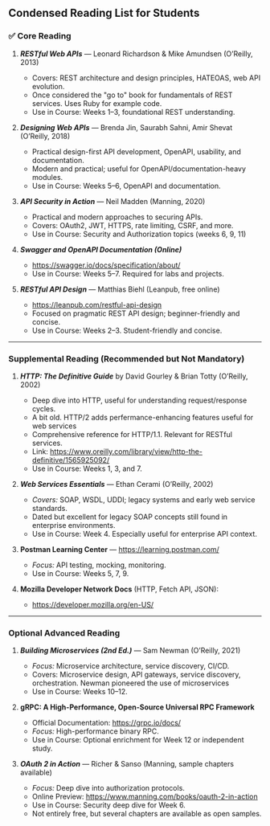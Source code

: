 ## Condensed Reading List for Students

### ✅ Core Reading

1. ***RESTful Web APIs*** — Leonard Richardson & Mike Amundsen (O’Reilly, 2013)

   * Covers: REST architecture and design principles, HATEOAS, web API evolution.
   * Once considered the "go to" book for fundamentals of REST services.  Uses Ruby for example code.
   * Use in Course: Weeks 1–3, foundational REST understanding.

2. ***Designing Web APIs*** — Brenda Jin, Saurabh Sahni, Amir Shevat (O’Reilly, 2018)

   * Practical design-first API development, OpenAPI, usability, and documentation.
   * Modern and practical; useful for OpenAPI/documentation-heavy modules.
   * Use in Course: Weeks 5–6, OpenAPI and documentation.

3. ***API Security in Action*** — Neil Madden (Manning, 2020)

   * Practical and modern approaches to securing APIs.
   * Covers: OAuth2, JWT, HTTPS, rate limiting, CSRF, and more.  
   * Use in Course: Security and Authorization topics (weeks 6, 9, 11)

4. ***Swagger and OpenAPI Documentation (Online)***

   * <https://swagger.io/docs/specification/about/>
   * Use in Course: Weeks 5–7. Required for labs and projects.

5. ***RESTful API Design*** — Matthias Biehl (Leanpub, free online)

   * <https://leanpub.com/restful-api-design>
   * Focused on pragmatic REST API design; beginner-friendly and concise.
   * Use in Course: Weeks 2–3. Student-friendly and concise.

---

### Supplemental Reading (Recommended but Not Mandatory)

1. ***HTTP: The Definitive Guide*** by David Gourley & Brian Totty (O’Reilly, 2002)

   * Deep dive into HTTP, useful for understanding request/response cycles.
   * A bit old. HTTP/2 adds perfermance-enhancing features useful for web services
   * Comprehensive reference for HTTP/1.1. Relevant for RESTful services.
   * Link: <https://www.oreilly.com/library/view/http-the-definitive/1565925092/>
   * Use in Course: Weeks 1, 3, and 7.

2. ***Web Services Essentials*** — Ethan Cerami (O’Reilly, 2002)

   * *Covers:* SOAP, WSDL, UDDI; legacy systems and early web service standards.
   * Dated but excellent for legacy SOAP concepts still found in enterprise environments.
   * Use in Course: Week 4. Especially useful for enterprise API context.

3. **Postman Learning Center** — <https://learning.postman.com/>

   * *Focus:* API testing, mocking, monitoring.
   * Use in Course: Weeks 5, 7, 9.

4. **Mozilla Developer Network Docs** (HTTP, Fetch API, JSON):

   * <https://developer.mozilla.org/en-US/>


---

### Optional Advanced Reading

1. ***Building Microservices (2nd Ed.)*** — Sam Newman (O’Reilly, 2021)

   * *Focus:* Microservice architecture, service discovery, CI/CD.
   * Covers: Microservice design, API gateways, service discovery, orchestration. Newman pioneered the use of microservices
   * Use in Course: Weeks 10–12.

2. **gRPC: A High-Performance, Open-Source Universal RPC Framework**

   * Official Documentation: <https://grpc.io/docs/>
   * *Focus:* High-performance binary RPC.
   * Use in Course: Optional enrichment for Week 12 or independent study.

3. ***OAuth 2 in Action*** — Richer & Sanso (Manning, sample chapters available)

   * *Focus:* Deep dive into authorization protocols.
   * Online Preview: <https://www.manning.com/books/oauth-2-in-action>
   * Use in Course: Security deep dive for Week 6.
   * Not entirely free, but several chapters are available as open samples.
